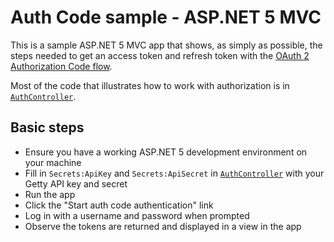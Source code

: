 # Auth Code sample - ASP.NET 5 MVC

This is a sample ASP.NET 5 MVC app that shows, as simply as possible, the steps needed to get an access token and refresh token with the [OAuth 2 Authorization Code flow](https://developer.gettyimages.com/api/oauth2.html).

Most of the code that illustrates how to work with authorization is in [`AuthController`](AuthCodeWebAppMVC/Controllers/AuthController.cs).

## Basic steps

- Ensure you have a working ASP.NET 5 development environment on your machine
- Fill in `Secrets:ApiKey` and `Secrets:ApiSecret` in [`AuthController`](AuthCodeWebAppMVC/appsettings.Development.json) with your Getty API key and secret
- Run the app
- Click the "Start auth code authentication" link
- Log in with a username and password when prompted
- Observe the tokens are returned and displayed in a view in the app
